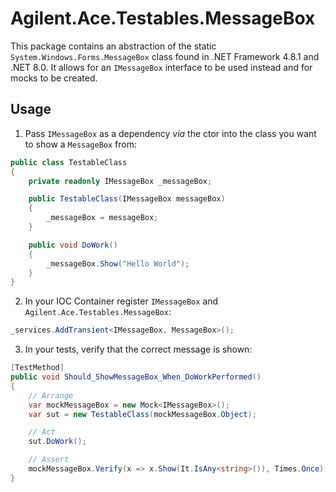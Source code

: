 # Agilent.Ace.Testables.MessageBox

This package contains an abstraction of the static `System.Windows.Forms.MessageBox` class found in .NET Framework 4.8.1 and .NET 8.0. It allows for an `IMessageBox` interface to be used instead and for mocks to be created.

## Usage

1. Pass `IMessageBox` as a dependency _via_ the ctor into the class you want to show a `MessageBox` from:
```csharp
public class TestableClass
{
    private readonly IMessageBox _messageBox;

    public TestableClass(IMessageBox messageBox)
    {
        _messageBox = messageBox;
    }

    public void DoWork()
    {
        _messageBox.Show("Hello World");
    }
}
```
2. In your IOC Container register `IMessageBox` and `Agilent.Ace.Testables.MessageBox`:
```csharp
_services.AddTransient<IMessageBox, MessageBox>();
```
3. In your tests, verify that the correct message is shown:
```csharp
[TestMethod]
public void Should_ShowMessageBox_When_DoWorkPerformed()
{
    // Arrange
    var mockMessageBox = new Mock<IMessageBox>();
    var sut = new TestableClass(mockMessageBox.Object);

    // Act
    sut.DoWork();

    // Assert
    mockMessageBox.Verify(x => x.Show(It.IsAny<string>()), Times.Once);
}
```